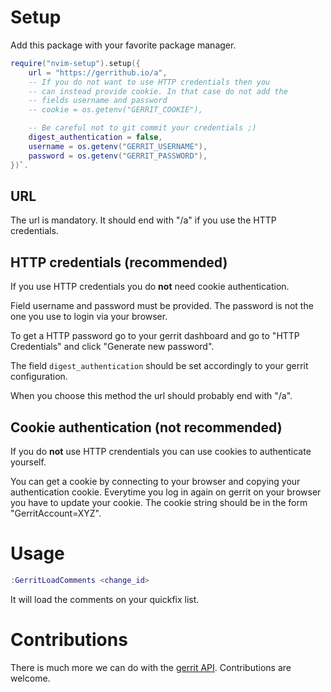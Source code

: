 # Setup

Add this package with your favorite package manager.

```lua
require("nvim-setup").setup({
    url = "https://gerrithub.io/a",
    -- If you do not want to use HTTP credentials then you
    -- can instead provide cookie. In that case do not add the
    -- fields username and password
    -- cookie = os.getenv("GERRIT_COOKIE"),

    -- Be careful not to git commit your credentials ;)
    digest_authentication = false,
    username = os.getenv("GERRIT_USERNAME"),
    password = os.getenv("GERRIT_PASSWORD"),
})`.
```
## URL

The url is mandatory. It should end with "/a" if you use the HTTP credentials.

## HTTP credentials (recommended)

If you use HTTP credentials you do **not** need cookie authentication.

Field username and password must be provided. The password is not the one you use to login via your browser.

To get a HTTP password go to your gerrit dashboard and go to "HTTP Credentials" and click "Generate new password".

The field `digest_authentication` should be set accordingly to your gerrit configuration.

When you choose this method the url should probably end with "/a".

## Cookie authentication (not recommended)

If you do **not** use HTTP crendentials you can use cookies to authenticate yourself.

You can get a cookie by connecting to your browser and copying your authentication cookie. Everytime you log in again on gerrit on your browser you have to update your cookie. The cookie string should be in the form "GerritAccount=XYZ".

# Usage

```lua
:GerritLoadComments <change_id>
```

It will load the comments on your quickfix list.

# Contributions

There is much more we can do with the [gerrit API](https://gerrit-documentation.storage.googleapis.com/Documentation/2.15.3/rest-api.html). Contributions are welcome.

